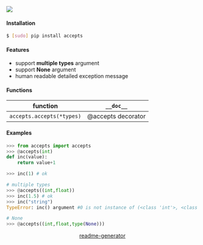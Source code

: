 <!--
https://pypi.org/project/readme-generator/
-->

[![](https://img.shields.io/pypi/pyversions/accepts.svg?longCache=True)](https://pypi.org/project/accepts/)

#### Installation
```bash
$ [sudo] pip install accepts
```

#### Features
*	support **multiple types** argument
*	support **None** argument
*	human readable detailed exception message

#### Functions
function|`__doc__`
-|-
`accepts.accepts(*types)` |@accepts decorator

#### Examples
```python
>>> from accepts import accepts
>>> @accepts(int)
def inc(value):
	return value+1

>>> inc(1) # ok

# multiple types
>>> @accepts((int,float))
>>> inc(1.5) # ok
>>> inc("string")
TypeError: inc() argument #0 is not instance of (<class 'int'>, <class 'float'>)

# None
>>> @accepts((int,float,type(None)))
```

<p align="center">
    <a href="https://pypi.org/project/readme-generator/">readme-generator</a>
</p>